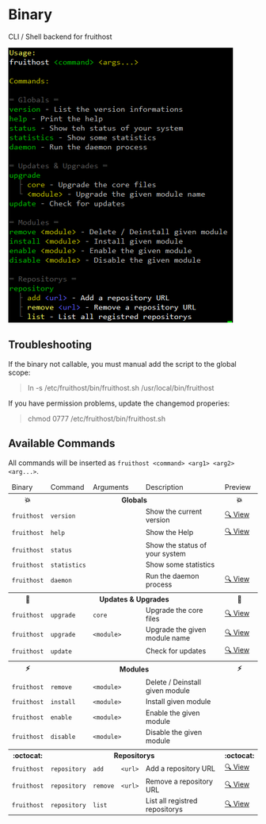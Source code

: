 # Binary
CLI / Shell backend for fruithost

![Help](https://raw.githubusercontent.com/fruithost/Binary/master/screenshots/help.png)

## Troubleshooting
If the binary not callable, you must manual add the script to the global scope:

> ln -s /etc/fruithost/bin/fruithost.sh /usr/local/bin/fruithost

If you have permission problems, update the changemod properies:

> chmod 0777 /etc/fruithost/bin/fruithost.sh

## Available Commands
All commands will be inserted as `fruithost <command> <arg1> <arg2> <arg...>`.

<table>
  <thead>
    <tr>
      <td>Binary</td>
      <td>Command</td>
      <td colspan="2">Arguments</td>
      <td>Description</td>
      <td>Preview</td>
    </tr>
  </thead>
  <tbody>
    <tr>
      <th>💥</th>
      <th colspan="4">Globals</th>
      <th>💥</th>
    </tr>
    <tr>
      <td><code>fruithost</code></td>
      <td colspan="3"><code>version</code></td>
      <td>Show the current version</td>
      <td><a href="https://raw.githubusercontent.com/fruithost/Binary/master/screenshots/version.png" target="_blank">🔍 View</a></td>
    </tr>
    <tr>
      <td><code>fruithost</code></td>
      <td colspan="3"><code>help</code></td>
      <td>Show the Help</td>
      <td><a href="https://raw.githubusercontent.com/fruithost/Binary/master/screenshots/help.png" target="_blank">🔍 View</a></td>
    </tr>
    <tr>
      <td><code>fruithost</code></td>
      <td colspan="3"><code>status</code></td>
      <td>Show the status of your system</td>
    </tr>
    <tr>
      <td><code>fruithost</code></td>
      <td colspan="3"><code>statistics</code></td>
      <td>Show some statistics</td>
    </tr>
    <tr>
      <td><code>fruithost</code></td>
      <td colspan="3"><code>daemon</code></td>
      <td>Run the daemon process</td>
       <td><a href="https://raw.githubusercontent.com/fruithost/Binary/master/screenshots/daemon.png" target="_blank">🔍 View</a></td>
    </tr>
    <tr>
      <td colspan="5"></td>  
    </tr>
    <tr>
      <th>🔄</th>
      <th colspan="4">Updates & Upgrades</th>
      <th>🔄</th>
    </tr>
    <tr>
      <td><code>fruithost</code></td>
      <td><code>upgrade</code></td>
      <td colspan="2"><code>core</code></td>
      <td>Upgrade the core files</td>
       <td><a href="https://raw.githubusercontent.com/fruithost/Binary/master/screenshots/core.png" target="_blank">🔍 View</a></td>
    </tr>
    <tr>
      <td><code>fruithost</code></td>
      <td><code>upgrade</code></td>
      <td colspan="2"><code>&lt;module&gt;</code></td>
      <td>Upgrade the given module name</td>
      <td><a href="https://raw.githubusercontent.com/fruithost/Binary/master/screenshots/upgrade.png" target="_blank">🔍 View</a></td>
    </tr>
    <tr>
      <td><code>fruithost</code></td>
      <td colspan="3"><code>update</code></td>
      <td>Check for updates</td>
       <td><a href="https://raw.githubusercontent.com/fruithost/Binary/master/screenshots/update.png" target="_blank">🔍 View</a></td>
    </tr>
    <tr>
      <td colspan="5"></td>  
    </tr>
    <tr>
      <th>⚡️</th>
      <th colspan="4">Modules</th>
      <th>⚡️</th>
    </tr>
    <tr>
      <td><code>fruithost</code></td>
      <td><code>remove</code></td>
      <td colspan="2"><code>&lt;module&gt;</code></td>
      <td>Delete / Deinstall given module</td>
    </tr>
    <tr>
      <td><code>fruithost</code></td>
      <td><code>install</code></td>
      <td colspan="2"><code>&lt;module&gt;</code></td>
      <td>Install given module</td>
    </tr>
    <tr>
      <td><code>fruithost</code></td>
      <td><code>enable</code></td>
      <td colspan="2"><code>&lt;module&gt;</code></td>
      <td>Enable the given module</td>
    </tr>
    <tr>
      <td><code>fruithost</code></td>
      <td><code>disable</code></td>
      <td colspan="2"><code>&lt;module&gt;</code></td>
      <td>Disable the given module</td>
    </tr>
    <tr>
      <td colspan="5"></td>  
    </tr>
    <tr>
      <th>:octocat:</th>
      <th colspan="4">Repositorys</th>
      <th>:octocat:</th>
    </tr>
    <tr>
      <td><code>fruithost</code></td>
      <td><code>repository</code></td>
      <td><code>add</code></td>
      <td><code>&lt;url&gt;</code></td>
      <td>Add a repository URL</td>
       <td><a href="https://raw.githubusercontent.com/fruithost/Binary/master/screenshots/repository_add.png" target="_blank">🔍 View</a></td>
    </tr>
    <tr>
      <td><code>fruithost</code></td>
      <td><code>repository</code></td>
      <td><code>remove</code></td>
      <td><code>&lt;url&gt;</code></td>
      <td>Remove a repository URL</td>
       <td><a href="https://raw.githubusercontent.com/fruithost/Binary/master/screenshots/repository_remove.png" target="_blank">🔍 View</a></td>
    </tr>
    <tr>
      <td><code>fruithost</code></td>
      <td><code>repository</code></td>
      <td colspan="2"><code>list</code></td>
      <td>List all registred repositorys</td>
       <td><a href="https://raw.githubusercontent.com/fruithost/Binary/master/screenshots/repository_list.png" target="_blank">🔍 View</a></td>
    </tr>
  </tbody>
</table>
